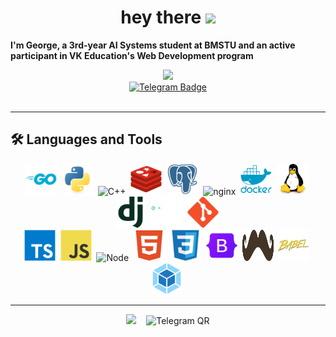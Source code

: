 <h1 align="center">
  hey there
  <img src="https://media.giphy.com/media/hvRJCLFzcasrR4ia7z/giphy.gif" width="30px"/>
</h1>
</div>
<p><b>I'm George, a 3rd-year AI Systems student at BMSTU and an active participant in VK Education's Web Development program</b></p>


<div id="header" align="center">
  <img src="https://i.pinimg.com/736x/b3/25/f6/b325f69e199b6d6e8d6808129e6d7aa9.jpg" width="120"/>
  <div id="badges">
    <a href="https://t.me/skorgk" target="_blank">
      <img src="https://img.shields.io/badge/Telegram-blue?style=for-the-badge&logo=telegram&logoColor=white" alt="Telegram Badge" width="100"/>
    </a>
  </div>
  <img src="https://komarev.com/ghpvc/?username=SkorikovGeorge&style=flat-square&color=blue" alt="" width="100"/>
</div>

---

## :hammer_and_wrench: Languages and Tools

<div align="center">
  <img src="https://raw.githubusercontent.com/devicons/devicon/ca28c779441053191ff11710fe24a9e6c23690d6/icons/go/go-original-wordmark.svg" title="Go" alt="Go" width="50" height="50"/>&nbsp;
  <img src="https://raw.githubusercontent.com/devicons/devicon/ca28c779441053191ff11710fe24a9e6c23690d6/icons/python/python-original.svg" title="Python" alt="Python" width="50" height="50"/>&nbsp;
  <img src="https://raw.githubusercontent.com/gilbarbara/logos/92bb74e98bca1ea1ad794442676ebc4e75038adc/logos/c-plusplus.svg" title="C++" alt="C++" width="50" height="50"/>&nbsp;
  <img src="https://raw.githubusercontent.com/devicons/devicon/ca28c779441053191ff11710fe24a9e6c23690d6/icons/redis/redis-original.svg" title="Redis" alt="Redis" width="50" height="50"/>&nbsp;
  <img src="https://raw.githubusercontent.com/devicons/devicon/ca28c779441053191ff11710fe24a9e6c23690d6/icons/postgresql/postgresql-plain.svg" title="postgresql" alt="postgresql" width="50" height="50"/>&nbsp;
  <img src="https://www.vectorlogo.zone/logos/nginx/nginx-icon.svg" title="nginx" alt="nginx" width="50" height="50"/>&nbsp;
  <img src="https://raw.githubusercontent.com/devicons/devicon/ca28c779441053191ff11710fe24a9e6c23690d6/icons/docker/docker-plain-wordmark.svg" title="docker" alt="docker" width="50" height="50"/>&nbsp;
  <img src="https://raw.githubusercontent.com/devicons/devicon/ca28c779441053191ff11710fe24a9e6c23690d6/icons/linux/linux-original.svg" title="Linux" alt="Linux" width="50" height="50"/>&nbsp;
  <img src="https://raw.githubusercontent.com/devicons/devicon/ca28c779441053191ff11710fe24a9e6c23690d6/icons/django/django-plain.svg" title="Django" alt="Django" width="50" height="50"/>&nbsp;
  <img src="https://raw.githubusercontent.com/devicons/devicon/ca28c779441053191ff11710fe24a9e6c23690d6/icons/grpc/grpc-original.svg"  title="gRPC" alt="gRPC" width="50" height="50"/>&nbsp;
  <img src="https://raw.githubusercontent.com/devicons/devicon/ca28c779441053191ff11710fe24a9e6c23690d6/icons/git/git-plain.svg" title="Git"  alt="Git" width="50" height="50"/>&nbsp;
</div>

<div align="center">
  <img src="https://raw.githubusercontent.com/devicons/devicon/ca28c779441053191ff11710fe24a9e6c23690d6/icons/typescript/typescript-original.svg" title="TS" alt="TS" width="50" height="50"/>&nbsp;
  <img src="https://raw.githubusercontent.com/devicons/devicon/ca28c779441053191ff11710fe24a9e6c23690d6/icons/javascript/javascript-original.svg" title="JS" alt="JS" width="50" height="50"/>&nbsp;
  <img src="https://raw.githubusercontent.com/gilbarbara/logos/92bb74e98bca1ea1ad794442676ebc4e75038adc/logos/nodejs-icon.svg" title="Node" alt="Node" width="50" height="50"/>&nbsp;
  <img src="https://raw.githubusercontent.com/devicons/devicon/ca28c779441053191ff11710fe24a9e6c23690d6/icons/html5/html5-plain.svg" title="HTML" alt="HTML" width="50" height="50"/>&nbsp;
  <img src="https://raw.githubusercontent.com/devicons/devicon/ca28c779441053191ff11710fe24a9e6c23690d6/icons/css3/css3-original.svg" title="CSS" alt="CSS" width="50" height="50"/>&nbsp;
  <img src="https://raw.githubusercontent.com/devicons/devicon/ca28c779441053191ff11710fe24a9e6c23690d6/icons/bootstrap/bootstrap-original.svg" title="Bootstrap" alt="Bootstrap" width="50" height="50"/>&nbsp;
  <img src="https://raw.githubusercontent.com/gilbarbara/logos/92bb74e98bca1ea1ad794442676ebc4e75038adc/logos/handlebars.svg" title="Handlebars" alt="Handlebars" width="50" height="50"/>&nbsp;
  <img src="https://raw.githubusercontent.com/devicons/devicon/ca28c779441053191ff11710fe24a9e6c23690d6/icons/babel/babel-original.svg" title="Babel" alt="Babel" width="50" height="50"/>&nbsp;
  <img src="https://raw.githubusercontent.com/devicons/devicon/ca28c779441053191ff11710fe24a9e6c23690d6/icons/webpack/webpack-original.svg" title="Webpack" alt="Webpack" width="50" height="50"/>&nbsp;
</div>

---

<div align="center">
  <img src="https://github-readme-stats.vercel.app/api?username=SkorikovGeorge&show_icons=true&theme=chartreuse-dark&hide=stars,issues&rank_icon=github&title_color=973ae8">
  &nbsp&nbsp
  <img src="https://github.com/user-attachments/assets/6be9124b-8269-47e6-a5e1-fc46cc55eedd" alt="Telegram QR" width="150px"/>
</div>
